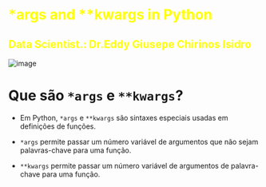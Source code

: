 # <font color="yellow">*args and **kwargs in Python</font>

## <font color="yellow">Data Scientist.: Dr.Eddy Giusepe Chirinos Isidro</font> 



![image](https://github.com/EddyGiusepe/args_and_kwags_in_Python/assets/69597971/6c05ce91-40da-4cbe-b37e-44a028400e4c)


# Que são `*args` e `**kwargs`?

* Em Python, `*args` e `**kwargs` são sintaxes especiais usadas em definições de funções.

* `*args` permite passar um número variável de argumentos que não sejam palavras-chave para uma função.

* `**kwargs` permite passar um número variável de argumentos de palavra-chave para uma função.

